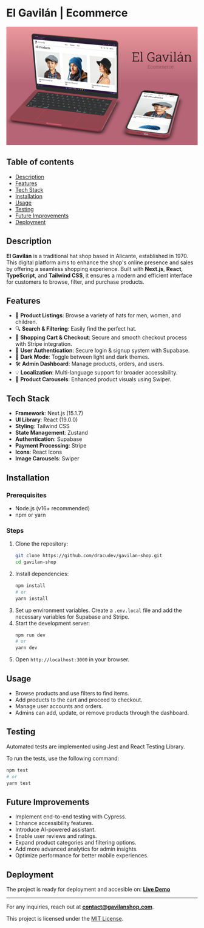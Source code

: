 # El Gavilán | Ecommerce

![El Gavilán](public/img/mockup-red.png)

## Table of contents

- [Description](#description)
- [Features](#features)
- [Tech Stack](#tech-stack)
- [Installation](#installation)
- [Usage](#usage)
- [Testing](#testing)
- [Future Improvements](#future-improvements)
- [Deployment](#deployment)

## Description

**El Gavilán** is a traditional hat shop based in Alicante, established in 1970. This digital platform aims to enhance the shop's online presence and sales by offering a seamless shopping experience. Built with **Next.js**, **React**, **TypeScript**, and **Tailwind CSS**, it ensures a modern and efficient interface for customers to browse, filter, and purchase products.

## Features

- 🍭 **Product Listings**: Browse a variety of hats for men, women, and children.
- 🔍 **Search & Filtering**: Easily find the perfect hat.
- 🛒 **Shopping Cart & Checkout**: Secure and smooth checkout process with Stripe integration.
- 👤 **User Authentication**: Secure login & signup system with Supabase.
- 🎨 **Dark Mode**: Toggle between light and dark themes.
- 🛠 **Admin Dashboard**: Manage products, orders, and users.
- 💡 **Localization**: Multi-language support for broader accessibility.
- 🍿 **Product Carousels**: Enhanced product visuals using Swiper.

## Tech Stack

- **Framework**: Next.js (15.1.7)
- **UI Library**: React (19.0.0)
- **Styling**: Tailwind CSS
- **State Management**: Zustand
- **Authentication**: Supabase
- **Payment Processing**: Stripe
- **Icons**: React Icons
- **Image Carousels**: Swiper

## Installation

### Prerequisites

- Node.js (v16+ recommended)
- npm or yarn

### Steps

1. Clone the repository:
   ```bash
   git clone https://github.com/dracudev/gavilan-shop.git
   cd gavilan-shop
   ```
2. Install dependencies:
   ```bash
   npm install
   # or
   yarn install
   ```
3. Set up environment variables. Create a `.env.local` file and add the necessary variables for Supabase and Stripe.
4. Start the development server:
   ```bash
   npm run dev
   # or
   yarn dev
   ```
5. Open `http://localhost:3000` in your browser.

## Usage

- Browse products and use filters to find items.
- Add products to the cart and proceed to checkout.
- Manage user accounts and orders.
- Admins can add, update, or remove products through the dashboard.

## Testing

Automated tests are implemented using Jest and React Testing Library.

To run the tests, use the following command:

```bash
npm test
# or
yarn test
```

## Future Improvements

- Implement end-to-end testing with Cypress.
- Enhance accessibility features.
- Introduce AI-powered assistant.
- Enable user reviews and ratings.
- Expand product categories and filtering options.
- Add more advanced analytics for admin insights.
- Optimize performance for better mobile experiences.

## Deployment

The project is ready for deployment and accesible on: **[Live Demo](https://gavilan-shop.vercel.app)**

---

For any inquiries, reach out at **contact@gavilanshop.com**.

This project is licensed under the [MIT License](LICENSE).
